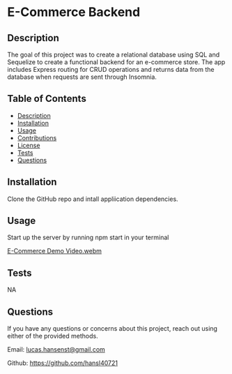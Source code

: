 # E-Commerce Backend

  

  ## Description

  The goal of this project was to create a relational database using SQL and Sequelize to create a functional backend for an e-commerce store. The app includes Express routing for CRUD operations and returns data from the database when requests are sent through Insomnia.

  ## Table of Contents

  - [Description](#description)
  - [Installation](#installation)
  - [Usage](#usage)
  - [Contributions](#credits)
  - [License](#license)
  - [Tests](#tests)
  - [Questions](#questions)
  

  ## Installation 

  Clone the GitHub repo and intall appliication dependencies.

  ## Usage

  Start up the server by running npm start in your terminal

  [E-Commerce Demo Video.webm](https://github.com/hansl40721/ecommerce_backend/assets/123116520/3ab3c6fd-2bf9-40a0-a5c7-200e92085032)


  ## Tests

  NA

  ## Questions
  If you have any questions or concerns about this project, reach out using either of the provided methods.

  Email: 
  lucas.hansenst@gmail.com

  Github:
  https://github.com/hansl40721
